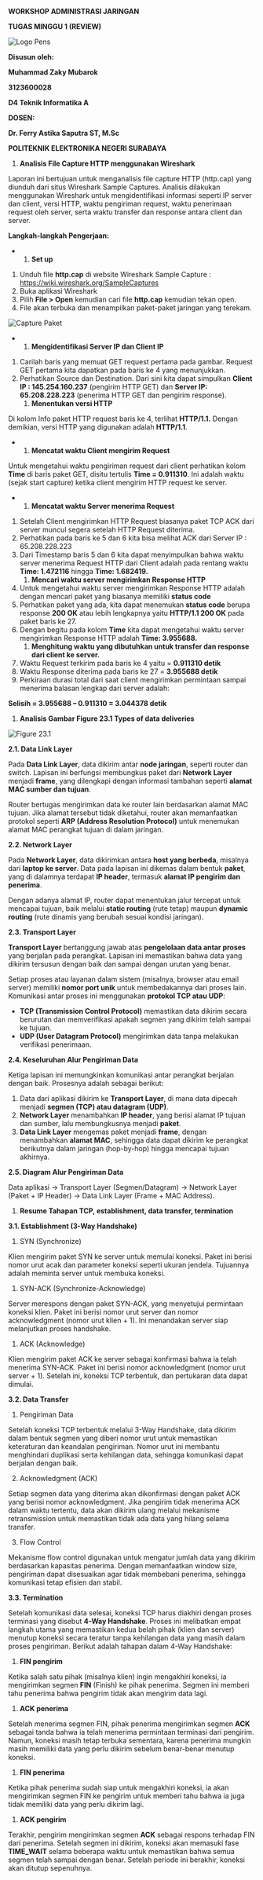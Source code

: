 **WORKSHOP ADMINISTRASI JARINGAN**

**TUGAS MINGGU 1 (REVIEW)**

![Logo Pens](https://github.com/MuhammadZakyMubarok/AdminJaringan2025/blob/main/gambar/logo_pens.png)

**Disusun oleh:**

**Muhammad Zaky Mubarok**

**3123600028**

**D4 Teknik Informatika A**

**DOSEN:**

**Dr. Ferry Astika Saputra ST, M.Sc**

**POLITEKNIK ELEKTRONIKA NEGERI SURABAYA**

1. **Analisis File Capture HTTP menggunakan Wireshark**

Laporan ini bertujuan untuk menganalisis file capture HTTP (http.cap) yang diunduh dari situs Wireshark Sample Captures. Analisis dilakukan menggunakan Wireshark untuk mengidentifikasi informasi seperti IP server dan client, versi HTTP, waktu pengiriman request, waktu penerimaan request oleh server, serta waktu transfer dan response antara client dan server.

**Langkah-langkah Pengerjaan:**

- 1. **Set up**

1. Unduh file **http.cap** di website Wireshark Sample Capture : <https://wiki.wireshark.org/SampleCaptures>
2. Buka aplikasi Wireshark
3. Pilih **File > Open** kemudian cari file **http.cap** kemudian tekan open.
4. File akan terbuka dan menampilkan paket-paket jaringan yang terekam.

![Capture Paket](https://github.com/MuhammadZakyMubarok/AdminJaringan2025/blob/main/gambar/capture_paaket.png)

- 1. **Mengidentifikasi Server IP dan Client IP**

1. Carilah baris yang memuat GET request pertama pada gambar. Request GET pertama kita dapatkan pada baris ke 4 yang menunjukkan.
2. Perhatikan Source dan Destination. Dari sini kita dapat simpulkan **Client IP : 145.254.160.237** (pengirim HTTP GET) dan **Server IP: 65.208.228.223** (penerima HTTP GET dan pengirim response).
    1. **Menentukan versi HTTP**

Di kolom Info paket HTTP request baris ke 4, terlihat **HTTP/1.1.** Dengan demikian, versi HTTP yang digunakan adalah **HTTP/1.1**.

- 1. **Mencatat waktu Client mengirim Request**

Untuk mengetahui waktu pengiriman request dari client perhatikan kolom **Time** di baris paket GET, disitu tertulis **Time = 0.911310**. Ini adalah waktu (sejak start capture) ketika client mengirim HTTP request ke server.

- 1. **Mencatat waktu Server menerima Request**

1. Setelah Client mengirimkan HTTP Request biasanya paket TCP ACK dari server muncul segera setelah HTTP Request diterima.
2. Perhatikan pada baris ke 5 dan 6 kita bisa melihat ACK dari Server IP : 65.208.228.223
3. Dari Timestamp baris 5 dan 6 kita dapat menyimpulkan bahwa waktu server menerima Request HTTP dari Client adalah pada rentang waktu **Time: 1.472116** hingga **Time: 1.682419.**
    1. **Mencari waktu server mengirimkan Response HTTP**
4. Untuk mengetahui waktu server mengirimkan Response HTTP adalah dengan mencari paket yang biasanya memiliki **status code**
5. Perhatikan paket yang ada, kita dapat menemukan **status code** berupa response **200 OK** atau lebih lengkapnya yaitu **HTTP/1.1 200 OK** pada paket baris ke 27.
6. Dengan begitu pada kolom **Time** kita dapat mengetahui waktu server mengirimkan Response HTTP adalah **Time: 3.955688.**
    1. **Menghitung waktu yang dibutuhkan untuk transfer dan response dari client ke server.**
7. Waktu Request terkirim pada baris ke 4 yaitu = **0.911310 detik**
8. Waktu Response diterima pada baris ke 27 = **3.955688 detik**
9. Perkiraan durasi total dari saat client mengirimkan permintaan sampai menerima balasan lengkap dari server adalah:

**Selisih = 3.955688 – 0.911310 = 3.044378 detik**

1. **Analisis Gambar Figure 23.1 Types of data deliveries**

![Figure 23.1](https://github.com/MuhammadZakyMubarok/AdminJaringan2025/blob/main/gambar/figure_23.1.png)

**2.1. Data Link Layer**

Pada **Data Link Layer**, data dikirim antar **node jaringan**, seperti router dan switch. Lapisan ini berfungsi membungkus paket dari **Network Layer** menjadi **frame**, yang dilengkapi dengan informasi tambahan seperti **alamat MAC sumber dan tujuan**.

Router bertugas mengirimkan data ke router lain berdasarkan alamat MAC tujuan. Jika alamat tersebut tidak diketahui, router akan memanfaatkan protokol seperti **ARP (Address Resolution Protocol)** untuk menemukan alamat MAC perangkat tujuan di dalam jaringan.

**2.2. Network Layer**

Pada **Network Layer**, data dikirimkan antara **host yang berbeda**, misalnya dari **laptop ke server**. Data pada lapisan ini dikemas dalam bentuk **paket**, yang di dalamnya terdapat **IP header**, termasuk **alamat IP pengirim dan penerima**.

Dengan adanya alamat IP, router dapat menentukan jalur tercepat untuk mencapai tujuan, baik melalui **static routing** (rute tetap) maupun **dynamic routing** (rute dinamis yang berubah sesuai kondisi jaringan).

**2.3. Transport Layer**

**Transport Layer** bertanggung jawab atas **pengelolaan data antar proses** yang berjalan pada perangkat. Lapisan ini memastikan bahwa data yang dikirim tersusun dengan baik dan sampai dengan urutan yang benar.

Setiap proses atau layanan dalam sistem (misalnya, browser atau email server) memiliki **nomor port unik** untuk membedakannya dari proses lain. Komunikasi antar proses ini menggunakan **protokol TCP atau UDP**:

- **TCP (Transmission Control Protocol)** memastikan data dikirim secara berurutan dan memverifikasi apakah segmen yang dikirim telah sampai ke tujuan.
- **UDP (User Datagram Protocol)** mengirimkan data tanpa melakukan verifikasi penerimaan.

**2.4. Keseluruhan Alur Pengiriman Data**

Ketiga lapisan ini memungkinkan komunikasi antar perangkat berjalan dengan baik. Prosesnya adalah sebagai berikut:

1. Data dari aplikasi dikirim ke **Transport Layer**, di mana data dipecah menjadi **segmen (TCP) atau datagram (UDP)**.
2. **Network Layer** menambahkan **IP header**, yang berisi alamat IP tujuan dan sumber, lalu membungkusnya menjadi **paket**.
3. **Data Link Layer** mengemas paket menjadi **frame**, dengan menambahkan **alamat MAC**, sehingga data dapat dikirim ke perangkat berikutnya dalam jaringan (hop-by-hop) hingga mencapai tujuan akhirnya.

**2.5. Diagram Alur Pengiriman Data**

Data aplikasi → Transport Layer (Segmen/Datagram) → Network Layer (Paket + IP Header) → Data Link Layer (Frame + MAC Address).

1. **Resume Tahapan TCP, establishment, data transfer, termination**

**3.1. Establishment (3-Way Handshake)**

1. SYN (Synchronize)

Klien mengirim paket SYN ke server untuk memulai koneksi. Paket ini berisi nomor urut acak dan parameter koneksi seperti ukuran jendela. Tujuannya adalah meminta server untuk membuka koneksi.

1. SYN-ACK (Synchronize-Acknowledge)

Server merespons dengan paket SYN-ACK, yang menyetujui permintaan koneksi klien. Paket ini berisi nomor urut server dan nomor acknowledgment (nomor urut klien + 1). Ini menandakan server siap melanjutkan proses handshake.

1. ACK (Acknowledge)

Klien mengirim paket ACK ke server sebagai konfirmasi bahwa ia telah menerima SYN-ACK. Paket ini berisi nomor acknowledgment (nomor urut server + 1). Setelah ini, koneksi TCP terbentuk, dan pertukaran data dapat dimulai.

**3.2. Data Transfer**

1) Pengiriman Data

Setelah koneksi TCP terbentuk melalui 3-Way Handshake, data dikirim dalam bentuk segmen yang diberi nomor urut untuk memastikan keteraturan dan keandalan pengiriman. Nomor urut ini membantu menghindari duplikasi serta kehilangan data, sehingga komunikasi dapat berjalan dengan baik.

2) Acknowledgment (ACK)

Setiap segmen data yang diterima akan dikonfirmasi dengan paket ACK yang berisi nomor acknowledgment. Jika pengirim tidak menerima ACK dalam waktu tertentu, data akan dikirim ulang melalui mekanisme retransmission untuk memastikan tidak ada data yang hilang selama transfer.

3) Flow Control

Mekanisme flow control digunakan untuk mengatur jumlah data yang dikirim berdasarkan kapasitas penerima. Dengan memanfaatkan window size, pengiriman dapat disesuaikan agar tidak membebani penerima, sehingga komunikasi tetap efisien dan stabil.

**3.3. Termination**

Setelah komunikasi data selesai, koneksi TCP harus diakhiri dengan proses terminasi yang disebut **4-Way Handshake**. Proses ini melibatkan empat langkah utama yang memastikan kedua belah pihak (klien dan server) menutup koneksi secara teratur tanpa kehilangan data yang masih dalam proses pengiriman. Berikut adalah tahapan dalam 4-Way Handshake:

1. **FIN pengirim**

Ketika salah satu pihak (misalnya klien) ingin mengakhiri koneksi, ia mengirimkan segmen **FIN** (Finish) ke pihak penerima. Segmen ini memberi tahu penerima bahwa pengirim tidak akan mengirim data lagi.

1. **ACK penerima**

Setelah menerima segmen FIN, pihak penerima mengirimkan segmen **ACK** sebagai tanda bahwa ia telah menerima permintaan terminasi dari pengirim. Namun, koneksi masih tetap terbuka sementara, karena penerima mungkin masih memiliki data yang perlu dikirim sebelum benar-benar menutup koneksi.

1. **FIN penerima**

Ketika pihak penerima sudah siap untuk mengakhiri koneksi, ia akan mengirimkan segmen FIN ke pengirim untuk memberi tahu bahwa ia juga tidak memiliki data yang perlu dikirim lagi.

1. **ACK pengirim**

Terakhir, pengirim mengirimkan segmen **ACK** sebagai respons terhadap FIN dari penerima. Setelah segmen ini dikirim, koneksi akan memasuki fase **TIME_WAIT** selama beberapa waktu untuk memastikan bahwa semua segmen telah sampai dengan benar. Setelah periode ini berakhir, koneksi akan ditutup sepenuhnya.